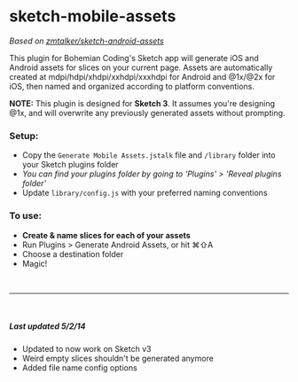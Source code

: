 # sketch-mobile-assets

_Based on [zmtalker/sketch-android-assets](https://github.com/zmalltalker/sketch-android-assets)_ 

This plugin for Bohemian Coding's Sketch app will generate iOS and Android assets for slices on your current page. Assets are automatically created at mdpi/hdpi/xhdpi/xxhdpi/xxxhdpi for Android and @1x/@2x for iOS, then named and organized according to platform conventions. 

**NOTE:** This plugin is designed for **Sketch 3**. It assumes you're designing @1x, and will overwrite any previously generated assets without prompting.

### Setup:
* Copy the `Generate Mobile Assets.jstalk` file and `/library` folder into your Sketch plugins folder 
 * _You can find your plugins folder by going to 'Plugins' > 'Reveal plugins folder'_
* Update `library/config.js` with your preferred naming conventions

### To use:
* **Create & name slices for each of your assets**
* Run Plugins > Generate Android Assets, or hit &#8984;&#8679;A
* Choose a destination folder
* Magic!  

&nbsp;
- - -
&nbsp;  

##### Last updated 5/2/14
 * Updated to now work on Sketch v3
 * Weird empty slices shouldn't be generated anymore
 * Added file name config options
